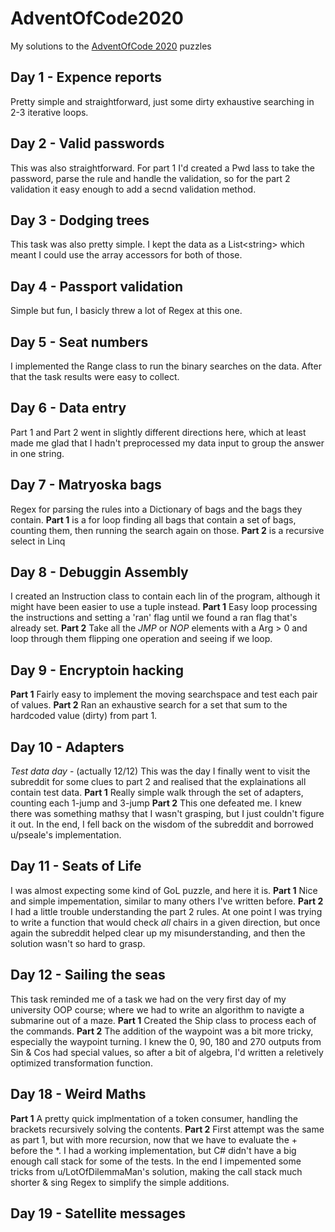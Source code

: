 # AdventOfCode2020
My solutions to the [AdventOfCode 2020](https://adventofcode.com/2020) puzzles
## Day 1 - Expence reports
Pretty simple and straightforward, just some dirty exhaustive searching in 2-3 iterative loops.
## Day 2 - Valid passwords
This was also straightforward. For part 1 I'd created a Pwd lass to take the password, parse the rule and handle the validation, so for the part 2 validation it easy enough to add a secnd validation method.
## Day 3 - Dodging trees
This task was also pretty simple. I kept the data as a List\<string\> which meant I could use the array accessors for both of those.
## Day 4 - Passport validation
Simple but fun, I basicly threw a lot of Regex at this one.
## Day 5 - Seat numbers
I implemented the Range class to run the binary searches on the data. After that the task results were easy to collect.
## Day 6 - Data entry
Part 1 and Part 2 went in slightly different directions here, which at least made me glad that I hadn't preprocessed my data input to group the answer in one string.
## Day 7 - Matryoska bags
Regex for parsing the rules into a Dictionary of bags and the bags they contain.
**Part 1** is a for loop finding all bags that contain a set of bags, counting them, then running the search again on those.
**Part 2** is a recursive select in Linq
## Day 8 - Debuggin Assembly
I created an Instruction class to contain each lin of the program, although it might have been easier to use a tuple instead.
**Part 1** Easy loop processing the instructions and setting a 'ran' flag until we found a ran flag that's already set.
**Part 2** Take all the *JMP* or *NOP* elements with a Arg > 0 and loop through them flipping one operation and seeing if we loop.
## Day 9 - Encryptoin hacking
**Part 1** Fairly easy to implement the moving searchspace and test each pair of values.
**Part 2** Ran an exhaustive search for a set that sum to the hardcoded value (dirty) from part 1.
## Day 10 - Adapters
*Test data day* - (actually 12/12) This was the day I finally went to visit the subreddit for some clues to part 2 and realised that the explainations all contain test data.
**Part 1** Really simple walk through the set of adapters, counting each 1-jump and 3-jump
**Part 2** This one defeated me. I knew there was something mathsy that I wasn't grasping, but I just couldn't figure it out. In the end, I fell back on the wisdom of the subreddit and borrowed u/pseale's implementation.
## Day 11 - Seats of Life
I was almost expecting some kind of GoL puzzle, and here it is.
**Part 1** Nice and simple impementation, similar to many others I've written before.
**Part 2** I had a little trouble understanding the part 2 rules. At one point I was trying to write a function that would check *all* chairs in a given direction, but once again the subreddit helped clear up my misunderstanding, and then the solution wasn't so hard to grasp.
## Day 12 - Sailing the seas
This task reminded me of a task we had on the very first day of my university OOP course; where we had to write an algorithm to navigte a submarine out of a maze.
**Part 1** Created the Ship class to process each of the commands.
**Part 2** The addition of the waypoint was a bit more tricky, especially the waypoint turning. I knew the 0, 90, 180 and 270 outputs from Sin & Cos had special values, so after a bit of algebra, I'd written a reletively optimized transformation function.
## Day 18 - Weird Maths
**Part 1** A pretty quick implmentation of a token consumer, handling the brackets recursively solving the contents.
**Part 2** First attempt was the same as part 1, but with more recursion, now that we have to evaluate the + before the \*. I had a working implementation, but C# didn't have a big enough call stack for some of the tests. In the end I impemented some tricks from u/LotOfDilemmaMan's solution, making the call stack much shorter & sing Regex to simplify the simple additions.
## Day 19 - Satellite messages

